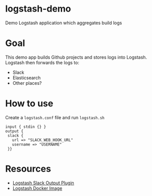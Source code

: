 # logstash-demo
Demo Logstash application which aggregates build logs 

# Goal

This demo app builds Github projects and stores logs into Logstash. Logstash
then forwards the logs to:

* Slack
* Elasticsearch
* Other places?

# How to use

Create a `logstash.conf` file and run `logstash.sh`

```
input { stdin {} }
output {
 slack { 
   url => "SLACK_WEB_HOOK_URL"
   username => "USERNAME"
 }}
```

# Resources

* [Logstash Slack Output Plugin](https://github.com/cyli/logstash-output-slack)
* [Logstash Docker Image](https://hub.docker.com/_/logstash/)
